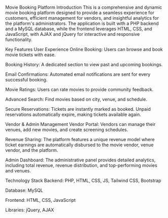 Movie Booking Platform
Introduction
This is a comprehensive and dynamic movie booking platform designed to provide a seamless experience for customers, efficient management for vendors, and insightful analytics for the platform's administrators. The application is built with a PHP backend and a MySQL database, while the frontend leverages HTML, CSS, and JavaScript, with AJAX and jQuery for interactive and responsive functionality.

Key Features
User Experience
Online Booking: Users can browse and book movie tickets with ease.

Booking History: A dedicated section to view past and upcoming bookings.

Email Confirmations: Automated email notifications are sent for every successful booking.

Movie Ratings: Users can rate movies to provide community feedback.

Advanced Search: Find movies based on city, venue, and schedule.

Secure Reservations: Tickets are instantly marked as booked. Unpaid reservations automatically expire, making tickets available again.

Vendor & Admin Management
Vendor Portal: Vendors can manage their venues, add new movies, and create screening schedules.

Revenue Sharing: The platform features a unique revenue model where ticket earnings are automatically disbursed to the movie vendor, venue vendor, and the platform.

Admin Dashboard: The administrative panel provides detailed analytics, including total revenue, revenue distribution, and top-performing movies and venues.

Technology Stack
Backend: PHP, HTML, CSS, JS, Tailwind CSS, Bootstrap 

Database: MySQL

Frontend: HTML, CSS, JavaScript

Libraries: jQuery, AJAX
